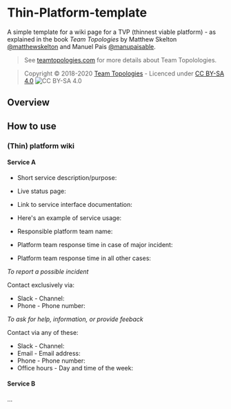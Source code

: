 # Thin-Platform-template
A simple template for a wiki page for a TVP (thinnest viable platform) - as explained in the book _Team Topologies_ by Matthew Skelton [@matthewskelton](https://github.com/matthewskelton) and Manuel Pais [@manupaisable](https://github.com/manupaisable).

> See [teamtopologies.com](https://teamtopologies.com/) for more details about Team Topolologies.

> Copyright © 2018-2020 [Team Topologies](https://teamtopologies.com/) - Licenced under [CC BY-SA 4.0](https://creativecommons.org/licenses/by-sa/4.0/) ![CC BY-SA 4.0](https://licensebuttons.net/l/by-sa/3.0/88x31.png)

## Overview


## How to use


### (Thin) platform wiki

#### Service A
* Short service description/purpose:
* Live status page:

* Link to service interface documentation:  
* Here's an example of service usage:

* Responsible platform team name:
* Platform team response time in case of major incident: 
* Platform team response time in all other cases:

_To report a possible incident_

Contact exclusively via:
* Slack - Channel:
* Phone - Phone number:

_To ask for help, information, or provide feeback_ 

Contact via any of these:
* Slack - Channel:
* Email - Email address:
* Phone - Phone number:
* Office hours - Day and time of the week:

#### Service B
...

